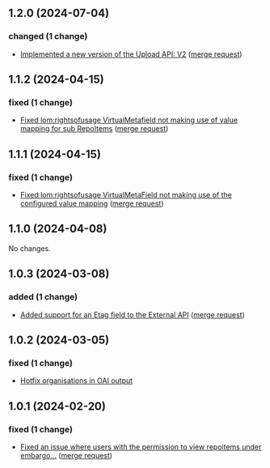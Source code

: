 ## 1.2.0 (2024-07-04)

### changed (1 change)

- [Implemented a new version of the Upload API: V2](zooma/surf/Sharekit/surf-sharekit-cms@245aa99a5a0a236b7880e9791ac109ff72b09ac8) ([merge request](zooma/surf/Sharekit/surf-sharekit-cms!378))

## 1.1.2 (2024-04-15)

### fixed (1 change)

- [Fixed lom:rightsofusage VirtualMetafield not making use of value mapping for sub RepoItems](zooma/surf/Sharekit/surf-sharekit-cms@ff4dfc4a96ba80b7993ea01aa9c8bf651af33f5b) ([merge request](zooma/surf/Sharekit/surf-sharekit-cms!336))

## 1.1.1 (2024-04-15)

### fixed (1 change)

- [Fixed lom:rightsofusage VirtualMetaField not making use of the configured value mapping](zooma/surf/Sharekit/surf-sharekit-cms@24fa1d0588845ad899225ad25629bda678dcefcf) ([merge request](zooma/surf/Sharekit/surf-sharekit-cms!335))

## 1.1.0 (2024-04-08)

No changes.

## 1.0.3 (2024-03-08)

### added (1 change)

- [Added support for an Etag field to the External API](zooma/surf/Sharekit/surf-sharekit-cms@11b9c07f1c87aa7b2e216d363f7984d829f80d8f) ([merge request](zooma/surf/Sharekit/surf-sharekit-cms!282))

## 1.0.2 (2024-03-05)

### fixed (1 change)

- [Hotfix organisations in OAI output](zooma/surf/Sharekit/surf-sharekit-cms@584fc07022c4cd61122271dd2371e075406dc33d)

## 1.0.1 (2024-02-20)

### fixed (1 change)

- [Fixed an issue where users with the permission to view repoitems under embargo...](zooma/surf/Sharekit/surf-sharekit-cms@316ed63cbdbd0a174aa3d1acf30333045c004de4) ([merge request](zooma/surf/Sharekit/surf-sharekit-cms!258))
